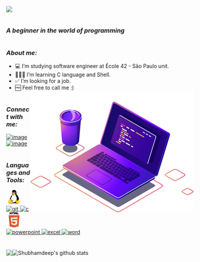 <img align="center" src="https://cdn.discordapp.com/attachments/663236440288657443/888306754901921792/ViniciusBackground4.jpg" widht="350"/>
<h1></h1>

 ### _A beginner in the world of programming_
<!--<h2 align="down">A beginner in the world of programming</h2>-->
<h1></h1>

 ### _About me:_
 
- 💻 I’m studying software engineer at École 42 - São Paulo unit.
- 👨🏽‍💻 I’m learning C language and Shell.
- ✅ I’m looking for a job.
- 🆓 Feel free to call me :)
  <img align="right" src="https://github.com/LuanaVieira95/LuanaVieira95/raw/main/computer-illustration.png" widht="350"/>
<h1></h1>

### _Connect with me:_
  
[![image](https://img.shields.io/badge/LinkedIn-0077B5?style=for-the-badge&logo=linkedin&logoColor=white)](https://www.linkedin.com/in/viniciusnaziozeno/)
[![image](https://img.shields.io/badge/Outlook-0078D4?style=for-the-badge&logo=microsoft-outlook&logoColor=white)](mailto:viniciussantoro@outlook.com)
</div>

<h1></h1>

### _Languages and Tools:_

<p align="left"> 
  <a href="https://www.linux.org/" target="_blank"> 
    <img src="https://raw.githubusercontent.com/devicons/devicon/master/icons/linux/linux-original.svg" alt="linux" width="40" height="40"/> 
  </a> 
  <a href="https://git-scm.com/" target="_blank"> 
    <img src="https://www.vectorlogo.zone/logos/git-scm/git-scm-icon.svg" alt="git" width="40" height="40"/> 
  </a>
  <a href="https://git-scm.com/" target="_blank"> 
    <img src="https://img.icons8.com/color/48/000000/c-programming.png" alt="c" width="40" height="40"/> 
  </a>
  <a href="https://www.w3.org/html/" target="_blank"> 
    <img src="https://raw.githubusercontent.com/devicons/devicon/master/icons/html5/html5-original-wordmark.svg" alt="html5" width="42" height="42"/> 
  </a><!--
  <a href="https://www.w3schools.com/css/" target="_blank"> 
    <img src="https://raw.githubusercontent.com/devicons/devicon/master/icons/css3/css3-original-wordmark.svg" alt="css3" width="42" height="42"/> 
  </a>-->
 <a href="https://pt.wikipedia.org/wiki/Microsoft_PowerPoint" target="_blank"> 
    <img src="https://img.icons8.com/color/50/000000/ms-powerpoint--v1.png" alt="powerpoint" width="45" height="40"/> 
  </a>
 <a href="https://pt.wikipedia.org/wiki/Microsoft_Excel" target="_blank"> 
    <img src="https://img.icons8.com/color/50/000000/microsoft-excel-2019--v1.png" alt="excel" width="40" height="40"/> 
  </a>
 <a href="https://pt.wikipedia.org/wiki/Microsoft_Word" target="_blank">
   <img src="https://img.icons8.com/color/50/000000/microsoft-word-2019--v2.png" alt="word" width="40" height="40"/> 
  </a>
</p>
 <h1></h1>

<p>
  <a href="https://github.com/Vinicius-Santoro">
  <img height= "172" align="left" src="https://github-readme-stats.vercel.app/api/top-langs/?username=Vinicius-Santoro&&langs_count=3&theme=radical"/>
  </a>
 
  <a href="https://github.com/Vinicius-Santoro">
  <img height= "172" align="left" src="https://github-readme-stats.vercel.app/api?username=Vinicius-Santoro&show_icons=true&theme=radical" alt="Shubhamdeep's github stats"/>
  </a>
</p>
